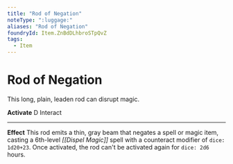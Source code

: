 ```yaml
---
title: "Rod of Negation"
noteType: ":luggage:"
aliases: "Rod of Negation"
foundryId: Item.ZnBdDLhbroSTpQvZ
tags:
  - Item
---
```


# Rod of Negation

This long, plain, leaden rod can disrupt magic.

**Activate** D Interact

* * *

**Effect** This rod emits a thin, gray beam that negates a spell or magic item, casting a 6th-level _[[Dispel Magic]]_ spell with a counteract modifier of `dice: 1d20+23`. Once activated, the rod can't be activated again for `dice: 2d6` hours.
